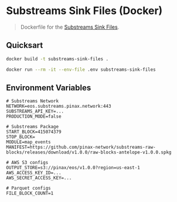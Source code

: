 # Substreams Sink Files (Docker)

> Dockerfile for the [Substreams Sink Files](https://github.com/streamingfast/substreams-sink-files).

## Quicksart

```bash
docker build -t substreams-sink-files .
```

```bash
docker run --rm -it --env-file .env substreams-sink-files
```

## Environment Variables

```env
# Substreams Network
NETWORK=eos.substreams.pinax.network:443
SUBSTREAMS_API_KEY=...
PRODUCTION_MODE=false

# Substreams Package
START_BLOCK=415074379
STOP_BLOCK=
MODULE=map_events
MANIFEST=https://github.com/pinax-network/substreams-raw-blocks/releases/download/v1.0.0/raw-blocks-antelope-v1.0.0.spkg

# AWS S3 configs
OUTPUT_STORE=s3://pinax/eos/v1.0.0?region=us-east-1
AWS_ACCESS_KEY_ID=...
AWS_SECRET_ACCESS_KEY=...

# Parquet configs
FILE_BLOCK_COUNT=1
```
